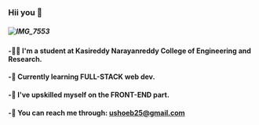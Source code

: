 ### Hii you 👋
 ##### ![IMG_7553](https://github.com/SD-CODE-OEB/SD-CODE-OEB/assets/120307308/811e8a00-8556-4059-865d-5ce9fbb9c597)

#### -👨‍🎓 I'm a student at Kasireddy Narayanreddy College of Engineering and Research.
#### -🤹 Currently learning FULL-STACK web dev.
#### -💯 I've upskilled myself on the FRONT-END part.
#### -📩 You can reach me through: ushoeb25@gmail.com

